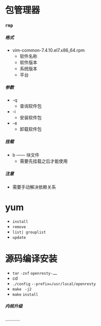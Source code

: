 # 包管理器

### `rmp`

##### 格式

- vim-common-7.4.10.el7.x86_64.rpm
  - 软件名称
  - 软件版本
  - 系统版本
  - 平台

##### 参数

- -q
  - 查询软件包
- -i
  - 安装软件包
- -e
  - 卸载软件包



##### 挂载

- b  —— 块文件
  - 需要先挂载之后才能使用

##### 注意

- 需要手动解决依赖关系



# yum

- `install` 
- `remove`
- `list| grouplist`
- `update`



# 源码编译安装 

- `tar` `-zxf` `openresty-……`
-   cd
- `./config` `--prefix=/usr/local/openresty`
- `make ` `-j2`
- `make` `install`



##### 内核升级

…………